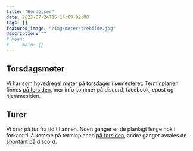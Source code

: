 ```yaml
---
title: "Hendelser"
date: 2023-07-24T15:14:09+02:00
tags: []
featured_image: "/img/møter/trebilde.jpg"
description: ""
# menu:
#     main: {}
---
```


## Torsdagsmøter
Vi har som hovedregel møter på torsdager i semesteret.
Terminplanen finnes [på forsiden](/), mer info kommer på discord, facebook, epost og hjemmesiden.

## Turer
Vi drar på tur fra tid til annen.
Noen ganger er de planlagt lenge nok i forkant til å komme på terminplanen [på forsiden](/), andre ganger avtales de spontant på discord.
